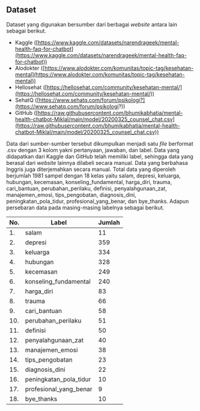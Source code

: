 ## **Dataset**
Dataset yang digunakan bersumber dari berbagai *website* antara lain sebagai berikut.
- Kaggle ([https://www.kaggle.com/datasets/narendrageek/mental-health-faq-for-chatbot](https://www.kaggle.com/datasets/narendrageek/mental-health-faq-for-chatbot))
- Alodokter ([https://www.alodokter.com/komunitas/topic-tag/kesehatan-mental](https://www.alodokter.com/komunitas/topic-tag/kesehatan-mental))
- Hellosehat ([https://hellosehat.com/community/kesehatan-mental/](https://hellosehat.com/community/kesehatan-mental/))
- SehatQ ([https://www.sehatq.com/forum/psikologi?](https://www.sehatq.com/forum/psikologi?))
- GitHub ([https://raw.githubusercontent.com/bhumikabhatia/mental-health-chatbot-Miklal/main/model/20200325_counsel_chat.csv](https://raw.githubusercontent.com/bhumikabhatia/mental-health-chatbot-Miklal/main/model/20200325_counsel_chat.csv))

Data dari sumber-sumber tersebut dikumpulkan menjadi satu *file* berformat .csv dengan 3 kolom yakni pertanyaan, jawaban, dan label. Data yang didapatkan dari Kaggle dan GitHub telah memiliki label, sehingga data yang berasal dari *website* lainnya dilabeli secara manual. Data yang berbahasa Inggris juga diterjemahkan secara manual. Total data yang diperoleh berjumlah 1981 sampel dengan 18 kelas yaitu salam, depresi, keluarga, hubungan, kecemasan, konseling_fundamental, harga_diri, trauma, cari_bantuan, perubahan_perilaku, definisi, penyalahgunaan_zat, manajemen_emosi, tips_pengobatan, diagnosis_dini, peningkatan_pola_tidur, profesional_yang_benar, dan bye_thanks. Adapun persebaran data pada masing-masing labelnya sebagai berikut.

| No.  | Label                    | Jumlah      |
|------|--------------------------|-------------|
| 1.   | salam                    | 11          |
| 2.   | depresi                  | 359         |
| 3.   | keluarga                 | 334         |
| 4.   | hubungan                 | 328         |
| 5.   | kecemasan                | 249         |
| 6.   | konseling_fundamental    | 240         |
| 7.   | harga_diri               | 83          |
| 8.   | trauma                   | 66          |
| 9.   | cari_bantuan             | 58          |
| 10.  | perubahan_perilaku       | 51          |
| 11.  | definisi                 | 50          |
| 12.  | penyalahgunaan_zat       | 40          |
| 13.  | manajemen_emosi          | 38          |
| 14.  | tips_pengobatan          | 23          |
| 15.  | diagnosis_dini           | 22          |
| 16.  | peningkatan_pola_tidur   | 10          |
| 17.  | profesional_yang_benar   | 9           |
| 18.  | bye_thanks               | 10          |
